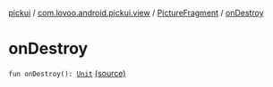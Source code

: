 [pickui](../../index.md) / [com.lovoo.android.pickui.view](../index.md) / [PictureFragment](index.md) / [onDestroy](./on-destroy.md)

# onDestroy

`fun onDestroy(): `[`Unit`](https://kotlinlang.org/api/latest/jvm/stdlib/kotlin/-unit/index.html) [(source)](https://github.com/lovoo/android-pickpic/blob/master/pickui/src/main/kotlin/com/lovoo/android/pickui/view/PictureFragment.kt#L98)